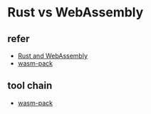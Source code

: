 # Rust vs WebAssembly

## refer
- [Rust and WebAssembly](https://rustwasm.github.io/docs/book/game-of-life/setup.html)
- [wasm-pack](https://rustwasm.github.io/wasm-pack/book/)

## tool chain
- [wasm-pack](https://rustwasm.github.io/wasm-pack/book/)

